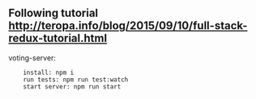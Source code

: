 ## Following tutorial http://teropa.info/blog/2015/09/10/full-stack-redux-tutorial.html

voting-server:
```
    install: npm i
    run tests: npm run test:watch
    start server: npm run start
```
